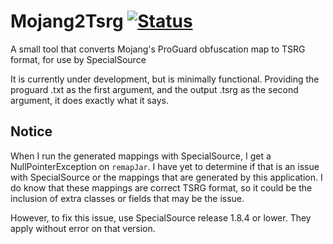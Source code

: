# Mojang2Tsrg [![Status](https://github.com/ConduitMC/Mojang2Tsrg/workflows/Gradle%20CI/badge.svg)](https://github.com/ConduitMC/Mojang2Tsrg/actions)
A small tool that converts Mojang's ProGuard obfuscation map to TSRG format, for use by SpecialSource

It is currently under development, but is minimally functional. Providing the proguard .txt as the first argument,
and the output .tsrg as the second argument, it does exactly what it says.

## Notice
When I run the generated mappings with SpecialSource, I get a NullPointerException on `remapJar`.  I have yet
to determine if that is an issue with SpecialSource or the mappings that are generated by this application.  I
do know that these mappings are correct TSRG format, so it could be the inclusion of extra classes or fields
that may be the issue.

However, to fix this issue, use SpecialSource release 1.8.4 or lower.  They apply without error on that version.
